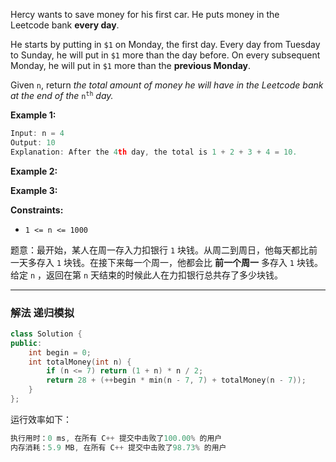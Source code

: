 <p>Hercy wants to save money for his first car. He puts money in the Leetcode&nbsp;bank <strong>every day</strong>.</p>

<p>He starts by putting in <code>$1</code> on Monday, the first day. Every day from Tuesday to Sunday, he will put in <code>$1</code> more than the day before. On every subsequent Monday, he will put in <code>$1</code> more than the <strong>previous Monday</strong>.<span style="display: none;"> </span></p>

<p>Given <code>n</code>, return <em>the total amount of money he will have in the Leetcode bank at the end of the </em><code>n<sup>th</sup></code><em> day.</em></p>
 
<p><strong>Example 1:</strong></p>
 

```cpp
Input: n = 4
Output: 10
Explanation: After the 4th day, the total is 1 + 2 + 3 + 4 = 10.
```

 
<p><strong>Example 2:</strong></p>

 
<p><strong>Example 3:</strong></p>

 
 
<p><strong>Constraints:</strong></p>

<ul>
	<li><code>1 &lt;= n &lt;= 1000</code></li>
</ul>

题意：最开始，某人在周一存入力扣银行 `1` 块钱。从周二到周日，他每天都比前一天多存入 `1` 块钱。在接下来每一个周一，他都会比 **前一个周一** 多存入 `1` 块钱。给定 `n` ，返回在第 `n` 天结束的时候此人在力扣银行总共存了多少块钱。

---
### 解法 递归模拟
```cpp
class Solution {
public: 
    int begin = 0;
    int totalMoney(int n) {
        if (n <= 7) return (1 + n) * n / 2; 
        return 28 + (++begin * min(n - 7, 7) + totalMoney(n - 7));
    }
};
```
运行效率如下：
```cpp
执行用时：0 ms, 在所有 C++ 提交中击败了100.00% 的用户
内存消耗：5.9 MB, 在所有 C++ 提交中击败了98.73% 的用户
```
